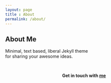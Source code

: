 ```yaml
---
layout: page
title : About
permalink: /about/
---
```


<h2>About Me</h2>
<p>Minimal, text based, liberal Jekyll theme<br>for sharing your awesome ideas.</p>
<br>
<center><p ><strong><span class="manual">Get in touch with <a href="mailto:arjitkapoor93@outlook.com">me</a>








